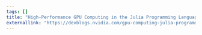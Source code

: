 ```yaml
---
tags: []
title: "High-Performance GPU Computing in the Julia Programming Language"
externallink: "https://devblogs.nvidia.com/gpu-computing-julia-programming-language/"
---
```

